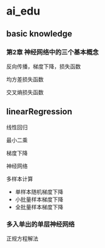 # ai_edu

## basic knowledge

### 第2章 神经网络中的三个基本概念

反向传播，梯度下降，损失函数

均方差损失函数

交叉熵损失函数

## linearRegression

线性回归

最小二乘

梯度下降

神经网络

多样本计算

* 单样本随机梯度下降
* 小批量样本梯度下降
* 全批量样本梯度下降

### 多入单出的单层神经网络

正规方程解法

